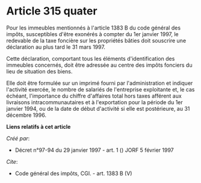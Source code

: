# Article 315 quater

Pour les immeubles mentionnés à l'article 1383 B du code général des impôts, susceptibles d'être exonérés à compter du 1er
janvier 1997, le redevable de la taxe foncière sur les propriétés bâties doit souscrire une déclaration au plus tard le 31
mars 1997. 

Cette déclaration, comportant tous les éléments d'identification des immeubles concernés, doit être adressée au centre des
impôts fonciers du lieu de situation des biens. 

Elle doit être formulée sur un imprimé fourni par l'administration et indiquer l'activité exercée, le nombre de salariés de
l'entreprise exploitante et, le cas échéant, l'importance du chiffre d'affaires total hors taxes afférent aux livraisons
intracommunautaires et à l'exportation pour la période du 1er janvier 1994, ou de la date de début d'activité si elle est
postérieure, au 31 décembre 1996.

**Liens relatifs à cet article**

_Créé par_:

  - Décret n°97-94 du 29 janvier 1997 - art. 1 () JORF 5 février 1997

_Cite_:

  - Code général des impôts, CGI. - art. 1383 B (V)
